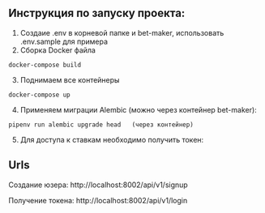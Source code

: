 ## Инструкция по запуску проекта:

1. Создаие .env в корневой папке и bet-maker, использовать .env.sample для примера
2. Сборка Docker файла
```
docker-compose build
```
3. Поднимаем все контейнеры
```
docker-compose up
```

4. Применяем миграции Alembic (можно через контейнер bet-maker):
```
pipenv run alembic upgrade head   (через контейнер)
```

5. Для доступа к ставкам необходимо получить токен:

## Urls

Создание юзера: http://localhost:8002/api/v1/signup

Получение токена: http://localhost:8002/api/v1/login


